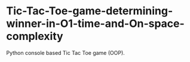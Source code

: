 # Tic-Tac-Toe-game-determining-winner-in-O1-time-and-On-space-complexity
Python console based Tic Tac Toe game (OOP).
